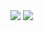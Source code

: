 <img src="https://resimyukle.io/uploadyeri/EoSJO0zM_Ekran%20Resmi%202022-07-13%2018.28.27.png" width="auto">
<img src="https://resimyukle.imageupload.workers.dev/Jyg7C5WI_Ekran%20Resmi%202022-07-13%2021.45.42.png" width="auto">

